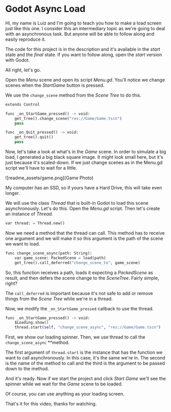 # Godot Async Load

Hi, my name is Luiz and I'm going to teach you how to make a load screen just like this one. I  consider this an intermediary topic as we're going to deal with an asynchronous task. But anyone will be able to follow along and easily reproduce it.

The code for this project is in the description and it's available in the *start* state and the *final* state. If you want to follow along, open the *start* version with Godot.

All right, let's go.

Open the *Menu* scene and open its script *Menu.gd*. You'll notice we change scenes when the *StartGame* button is pressed.

We use the `change_scene` method from the *Scene Tree* to do this.

```python
extends Control

func _on_StartGame_pressed() -> void:
	get_tree().change_scene("res://Game/Game.tscn")
	pass

func _on_Quit_pressed() -> void:
	get_tree().quit()
	pass
```

Now, let's take a look at what's in the *Game* scene. In order to simulate a big load, I generated a big black square image. It might look small here, but it's just because it's scaled-down. If we just change scenes as in the Menu.gd script we'll have to wait for a little.

![readme_assets/game.png](Game Photo)

My computer has an SSD, so if yours have a Hard Drive, this will take even longer.

We will use the class *Thread* that is built-in Godot to load this scene asynchronously. Let's do this. Open the *Menu.gd* script. Then let's create an instance of *Thread.*

```python
var thread: = Thread.new()
```

Now we need a method that the thread can call. This method has to receive one argument and we will make it so this argument is the path of the scene we want to load.

```python
func change_scene_async(path: String):
	var game_scene: PackedScene = load(path)
	get_tree().call_deferred("change_scene_to", game_scene)
```

So, this function receives a path, loads it expecting a *PackedScene* as result, and then defers the scene change to the *SceneTree*. Fairly simple, right?

The `call_deferred` is important because it's not safe to add or remove things from the *Scene Tree* while we're in a thread.

Now, we modify the `_on_StartGame_pressed` callback to use the thread.

```python
func _on_StartGame_pressed() -> void:
	$Loading.show()
	thread.start(self, "change_scene_async", "res://Game/Game.tscn")
```

First, we show our loading spinner. Then, we use thread to call the `change_scene_async` **method.

The first argument of `thread.start` is the instance that has the function we want to call asynchronously. In this case, it's the same we're in. The second is the name of the method to call and the third is the argument to be passed down to the method.

And it's ready. Now if we start the project and click *Start Game* we'll see the spinner while we wait for the *Game* scene to be loaded.

Of course, you can use anything as your loading screen.

That's it for this video, thanks for watching.
